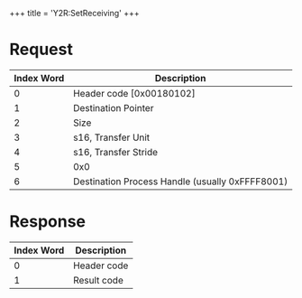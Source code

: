 +++
title = 'Y2R:SetReceiving'
+++

# Request

| Index Word | Description                                     |
|------------|-------------------------------------------------|
| 0          | Header code \[0x00180102\]                      |
| 1          | Destination Pointer                             |
| 2          | Size                                            |
| 3          | s16, Transfer Unit                              |
| 4          | s16, Transfer Stride                            |
| 5          | 0x0                                             |
| 6          | Destination Process Handle (usually 0xFFFF8001) |

# Response

| Index Word | Description |
|------------|-------------|
| 0          | Header code |
| 1          | Result code |
